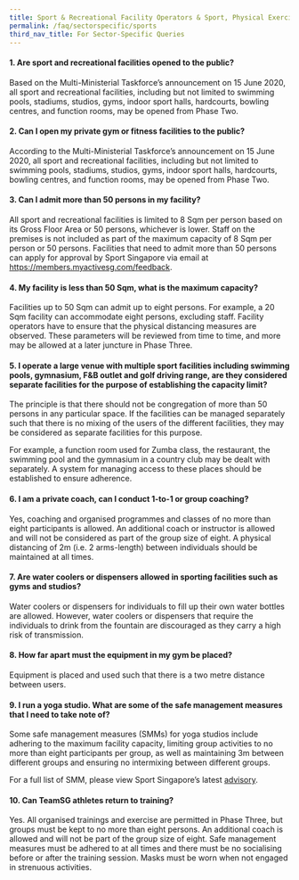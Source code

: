 ```yaml
---
title: Sport & Recreational Facility Operators & Sport, Physical Exercise & Activity Administrators
permalink: /faq/sectorspecific/sports
third_nav_title: For Sector-Specific Queries
---
```


#### **1. Are sport and recreational facilities opened to the public?**
Based on the Multi-Ministerial Taskforce’s announcement on 15 June 2020, all sport and recreational facilities, including but not limited to swimming pools, stadiums, studios, gyms, indoor sport halls, hardcourts, bowling centres, and function rooms, may be opened from Phase Two.

#### **2. Can I open my private gym or fitness facilities to the public?**
According to the Multi-Ministerial Taskforce’s announcement on 15 June 2020, all sport and recreational facilities, including but not limited to swimming pools, stadiums, studios, gyms, indoor sport halls, hardcourts, bowling centres, and function rooms, may be opened from Phase Two.

#### **3. Can I admit more than 50 persons in my facility?**
All sport and recreational facilities is limited to 8 Sqm per person based on its Gross Floor Area or 50 persons, whichever is lower. Staff on the premises is not included as part of the maximum capacity of 8 Sqm per person or 50 persons. Facilities that need to admit more than 50 persons can apply for approval by Sport Singapore via email at <a href = "https://members.myactivesg.com/feedback">https://members.myactivesg.com/feedback</a>.

#### **4. My facility is less than 50 Sqm, what is the maximum capacity?**
Facilities up to 50 Sqm can admit up to eight persons. For example, a 20 Sqm facility can accommodate eight persons, excluding staff. Facility operators have to ensure that the physical distancing measures are observed. These parameters will be reviewed from time to time, and more may be allowed at a later juncture in Phase Three.

#### **5. I operate a large venue with multiple sport facilities including swimming pools, gymnasium, F&B outlet and golf driving range, are they considered separate facilities for the purpose of establishing the capacity limit?**
The principle is that there should not be congregation of more than 50 persons in any particular space. If the facilities can be managed separately such that there is no mixing of the users of the different facilities, they may be considered as separate facilities for this purpose.

For example, a function room used for Zumba class, the restaurant, the swimming pool and the gymnasium in a country club may be dealt with separately. A system for managing access to these places should be established to ensure adherence.

#### **6. I am a private coach, can I conduct 1-to-1 or group coaching?**
Yes, coaching and organised programmes and classes of no more than eight participants is allowed. An additional coach or instructor is allowed and will not be considered as part of the group size of eight. A physical distancing of 2m (i.e. 2 arms-length) between individuals should be maintained at all times.

#### **7. Are water coolers or dispensers allowed in sporting facilities such as gyms and studios?**
Water coolers or dispensers for individuals to fill up their own water bottles are allowed. However, water coolers or dispensers that require the individuals to drink from the fountain are discouraged as they carry a high risk of transmission.

#### **8. How far apart must the equipment in my gym be placed?**
Equipment is placed and used such that there is a two metre distance between users.

#### **9. I run a yoga studio. What are some of the safe management measures that I need to take note of?**
Some safe management measures (SMMs) for yoga studios include adhering to the maximum facility capacity, limiting group activities to no more than eight participants per group, as well as maintaining 3m between different groups and ensuring no intermixing between different groups. 

For a full list of SMM, please view Sport Singapore’s latest <a href="https://www.sportsingapore.gov.sg/Newsroom/Media-Releases/2020/Advisory-For-Resumption-Of-Sport-And-Physical-Exercise-,-a-,-Activity-For-Phase-Three-(%e2%80%9cSafe-Nation%e2%80%9d)" target="_blank">advisory</a>.

#### **10. Can TeamSG athletes return to training?**
Yes. All organised trainings and exercise are permitted in Phase Three, but groups must be kept to no more than eight persons. An additional coach is allowed and will not be part of the group size of eight. Safe management measures must be adhered to at all times and there must be no socialising before or after the training session. Masks must be worn when not engaged in strenuous activities.
